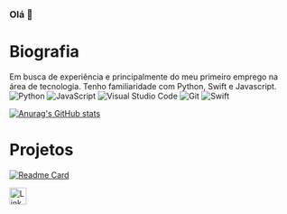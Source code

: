 ### Olá 👋

# Biografia

Em busca de experiência e principalmente do meu primeiro emprego na área de tecnologia. Tenho familiaridade com Python, Swift e Javascript. 
![Python](https://img.shields.io/badge/python-3670A0?style=for-the-badge&logo=python&logoColor=ffdd54)
![JavaScript](https://img.shields.io/badge/javascript-%23323330.svg?style=for-the-badge&logo=javascript&logoColor=%23F7DF1E)
![Visual Studio Code](https://img.shields.io/badge/Visual%20Studio%20Code-0078d7.svg?style=for-the-badge&logo=visual-studio-code&logoColor=white)
![Git](https://img.shields.io/badge/git-%23F05033.svg?style=for-the-badge&logo=git&logoColor=white)
![Swift](https://img.shields.io/badge/swift-F54A2A?style=for-the-badge&logo=swift&logoColor=white)


[![Anurag's GitHub stats](https://github-readme-stats.vercel.app/api?username=Dev-Gabriel-exe&theme=tokyonight)](https://github.com/Dev-Gabriel-exe/github-readme-stats)

# Projetos
[![Readme Card](https://github-readme-stats.vercel.app/api/pin/?username=Dev-Gabriel-exe&repo=Dev-Gabriel-exe.github.io)](https://github.com/anuraghazra/github-readme-stats)

[<img src='https://img.shields.io/badge/linkedin-%230077B5.svg?style=for-the-badge&logo=linkedin&logoColor=white' alt='Linkedin' height='30'>](www.linkedin.com/in/gabriel-alencar-vale)
